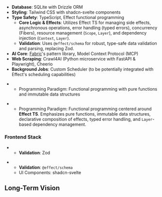 - **Database**: SQLite with Drizzle ORM
- **Styling**: Tailwind CSS with shadcn-svelte components
- **Type Safety**: TypeScript, Effect functional programming
  - **Core Logic & Effects**: Utilizes Effect TS for managing side effects, asynchronous operations, error handling (typed errors), concurrency (Fibers), resource management (`Scope`, `Layer`), and dependency injection (`Context`, `Layer`).
  - **Validation**: Uses `@effect/schema` for robust, type-safe data validation and parsing, replacing Zod.
- **AI Core**: [Fabric](https://github.com/danielmiessler/fabric)'s pattern library, Model Context Protocol (MCP)
- **Web Scraping**: Crawl4AI (Python microservice with FastAPI & Playwright), Cheerio
- **Background Jobs**: Custom Scheduler (to be potentially integrated with Effect's scheduling capabilities)

* - Programming Paradigm: Functional programming with pure functions and immutable data structures

- - Programming Paradigm: Functional programming centered around **Effect TS**. Emphasizes pure functions, immutable data structures, declarative composition of effects, typed error handling, and `Layer`-based dependency management.

### Frontend Stack

- - **Validation**: Zod

* - **Validation**: `@effect/schema`
  - UI Components: shadcn-svelte

## Long-Term Vision
